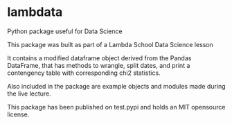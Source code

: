 # lambdata
Python package useful for Data Science

This package was built as part of a Lambda School Data Science lesson

It contains a modified dataframe object derived from the Pandas DataFrame,
that has methods to wrangle, split dates, and print a contengency table
with corresponding chi2 statistics.

Also included in the package are example objects and modules made during
the live lecture.

This package has been published on test.pypi and holds an MIT opensource
license.